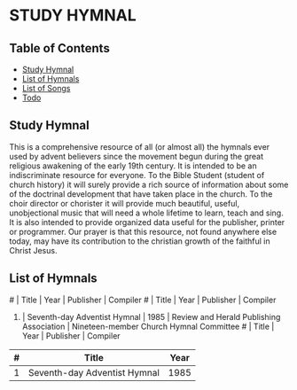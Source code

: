 # STUDY HYMNAL
## Table of Contents

- [Study Hymnal](#study-hymnal)
- [List of Hymnals](#hymnals)
- [List of Songs](#songs)
- [Todo](#todo)

## Study Hymnal
This is a comprehensive resource of all (or almost all) the hymnals ever used by advent believers since the movement begun during the great religious awakening of the early 19th century. It is intended to be an indiscriminate resource for everyone.  To the Bible Student (student of church history) it will surely provide a rich source of information about some of the doctrinal development that have taken place in the church. To the choir director or chorister it will provide much beautiful, useful, unobjectional music that will need a whole lifetime to learn, teach and sing. It is also intended to provide organized data useful for the publisher, printer or programmer. Our prayer is that this resource, not found anywhere else today, may have its contribution to the christian growth of the faithful in Christ Jesus.

## List of Hymnals

\#  |   Title                           |    Year    | Publisher                                | Compiler
\#  |   Title                           |    Year    | Publisher                                | Compiler
1.  |   Seventh-day Adventist Hymnal    | 1985       | Review and Herald Publishing Association | Nineteen-member Church Hymnal Committee
\#  |   Title                           |    Year    | Publisher                                | Compiler


\# | Title                                                                       | Year                                                                                             
-- | -------------------------------------------------------------------------- | ----------
1  | Seventh-day Adventist Hymnal     | 1985


